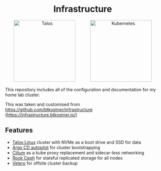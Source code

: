 <h1 align="center">
  Infrastructure
</h1>

<p align="center">
  <img height="200" src="./docs/images/talos.svg" alt="Talos">
  &nbsp;&nbsp;&nbsp;&nbsp;&nbsp;&nbsp;&nbsp;&nbsp;&nbsp;&nbsp;
  <img height="200" src="./docs/images/kubernetes.svg" alt="Kubernetes">
</p>

This repository includes all of the configuration and documentation for my home lab cluster.

This was taken and customised from https://github.com/btkostner/infrastructure (https://infrastructure.btkostner.io/)


## Features

- [Talos Linux](https://www.talos.dev) cluster with NVMe as a boot drive and SSD for data
- [Argo CD autopilot](https://argocd-autopilot.readthedocs.io/en/stable/) for cluster bootstrapping
- [Cilium](https://cilium.io) as a kube proxy replacement and sidecar-less networking
- [Rook Ceph](https://rook.io) for stateful replicated storage for all nodes
- [Velero](https://velero.io) for offsite cluster backup
